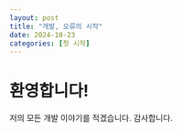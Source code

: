 ```yaml
---
layout: post
title: "개발, 오류의 시작"
date: 2024-10-23
categories: [첫 시작]
---
```


# 환영합니다!

저의 모든 개발 이야기를 적겠습니다. 감사합니다.
